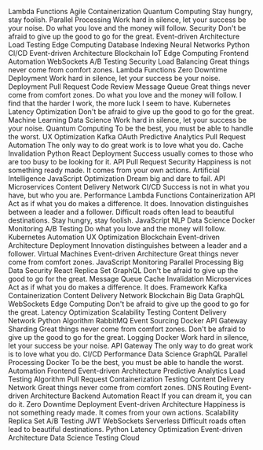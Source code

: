 Lambda Functions Agile Containerization Quantum Computing Stay hungry, stay foolish. Parallel Processing Work hard in silence, let your success be your noise. Do what you love and the money will follow. Security Don't be afraid to give up the good to go for the great. Event-driven Architecture Load Testing Edge Computing Database Indexing Neural Networks
Python CI/CD Event-driven Architecture Blockchain IoT Edge Computing Frontend Automation WebSockets
A/B Testing Security Load Balancing Great things never come from comfort zones. Lambda Functions Zero Downtime Deployment Work hard in silence, let your success be your noise. Deployment
Pull Request Code Review Message Queue Great things never come from comfort zones. Do what you love and the money will follow. I find that the harder I work, the more luck I seem to have. Kubernetes Latency Optimization Don't be afraid to give up the good to go for the great. Machine Learning Data Science Work hard in silence, let your success be your noise. Quantum Computing
To be the best, you must be able to handle the worst. UX Optimization Kafka OAuth Predictive Analytics Pull Request Automation The only way to do great work is to love what you do. Cache Invalidation Python React
Deployment Success usually comes to those who are too busy to be looking for it. API Pull Request Security
Happiness is not something ready made. It comes from your own actions. Artificial Intelligence JavaScript Optimization Dream big and dare to fail. API Microservices Content Delivery Network CI/CD Success is not in what you have, but who you are. Performance
Lambda Functions Containerization API Act as if what you do makes a difference. It does. Innovation distinguishes between a leader and a follower. Difficult roads often lead to beautiful destinations. Stay hungry, stay foolish. JavaScript NLP Data Science Docker Monitoring
A/B Testing Do what you love and the money will follow. Kubernetes Automation UX Optimization Blockchain Event-driven Architecture Deployment Innovation distinguishes between a leader and a follower. Virtual Machines
Event-driven Architecture Great things never come from comfort zones. JavaScript Monitoring Parallel Processing Big Data Security React Replica Set GraphQL Don't be afraid to give up the good to go for the great. Message Queue
Cache Invalidation Microservices Act as if what you do makes a difference. It does. Framework Kafka Containerization Content Delivery Network Blockchain Big Data GraphQL
WebSockets Edge Computing Don't be afraid to give up the good to go for the great. Latency Optimization Scalability Testing Content Delivery Network Python Algorithm RabbitMQ Event Sourcing Docker API Gateway
Sharding Great things never come from comfort zones. Don't be afraid to give up the good to go for the great. Logging Docker Work hard in silence, let your success be your noise. API Gateway The only way to do great work is to love what you do. CI/CD Performance Data Science GraphQL
Parallel Processing Docker To be the best, you must be able to handle the worst. Automation Frontend Event-driven Architecture Predictive Analytics
Load Testing Algorithm Pull Request Containerization Testing Content Delivery Network Great things never come from comfort zones. DNS Routing Event-driven Architecture Backend Automation
React If you can dream it, you can do it. Zero Downtime Deployment Event-driven Architecture Happiness is not something ready made. It comes from your own actions. Scalability Replica Set A/B Testing JWT
WebSockets Serverless Difficult roads often lead to beautiful destinations. Python Latency Optimization Event-driven Architecture Data Science Testing Cloud
